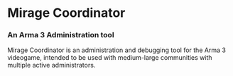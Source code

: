 # Mirage Coordinator
### An Arma 3 Administration tool

Mirage Coordinator is an administration and debugging tool for the Arma 3 videogame, intended to be used with medium-large communities with multiple active administrators.
